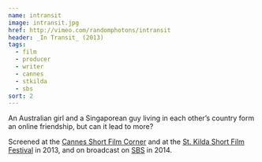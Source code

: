 ```yaml
---
name: intransit
image: intransit.jpg
href: http://vimeo.com/randomphotons/intransit
header: _In Transit_ (2013)
tags:
  - film
  - producer
  - writer
  - cannes
  - stkilda
  - sbs
sort: 2
---
```

An  Australian  girl  and  a  Singaporean  guy  living  in  each  other’s  country  form  an online friendship, but can it lead to more?

Screened at the [Cannes Short Film Corner](http://www.cannescourtmetrage.com/en/corner) and at the [St. Kilda Short Film Festival](https://www.stkildafilmfestival.com.au/) in 2013, and on broadcast on [SBS](http://www.sbs.com.au/) in 2014.
